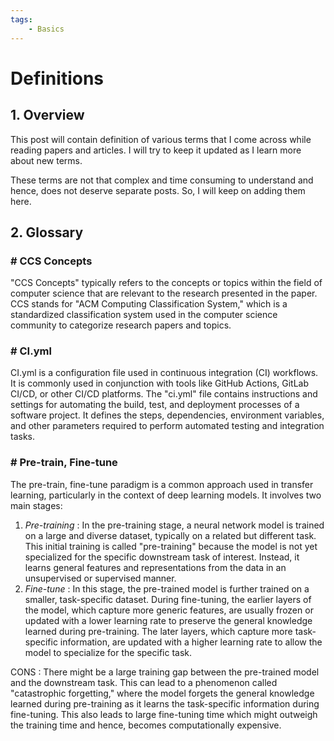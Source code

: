 ```yaml
---
tags:
    - Basics
---
```


# Definitions

## 1. Overview

This post will contain definition of various terms that I come across while reading papers and articles. I will try to keep it updated as I learn more about new terms.

These terms are not that complex and time consuming to understand and hence, does not deserve separate posts. So, I will keep on adding them here.

## 2. Glossary

### # CCS Concepts
"CCS Concepts" typically refers to the concepts or topics within the field of computer science that are relevant to the research presented in the paper. CCS stands for "ACM Computing Classification System," which is a standardized classification system used in the computer science community to categorize research papers and topics.

### # CI.yml
CI.yml is a configuration file used in continuous integration (CI) workflows. It is commonly used in conjunction with tools like GitHub Actions, GitLab CI/CD, or other CI/CD platforms. The "ci.yml" file contains instructions and settings for automating the build, test, and deployment processes of a software project. It defines the steps, dependencies, environment variables, and other parameters required to perform automated testing and integration tasks.

### # Pre-train, Fine-tune
The pre-train, fine-tune paradigm is a common approach used in transfer learning, particularly in the context of deep learning models. It involves two main stages:

1. _Pre-training_ : In the pre-training stage, a neural network model is trained on a large and diverse dataset, typically on a related but different task. This initial training is called "pre-training" because the model is not yet specialized for the specific downstream task of interest. Instead, it learns general features and representations from the data in an unsupervised or supervised manner.
2. _Fine-tune_ :  In this stage, the pre-trained model is further trained on a smaller, task-specific dataset. During fine-tuning, the earlier layers of the model, which capture more generic features, are usually frozen or updated with a lower learning rate to preserve the general knowledge learned during pre-training. The later layers, which capture more task-specific information, are updated with a higher learning rate to allow the model to specialize for the specific task.

CONS : There might be a large training gap between the pre-trained model and the downstream task. This can lead to a phenomenon called "catastrophic forgetting," where the model forgets the general knowledge learned during pre-training as it learns the task-specific information during fine-tuning. This also leads to large fine-tuning time which might outweigh the training time and hence, becomes computationally expensive.

